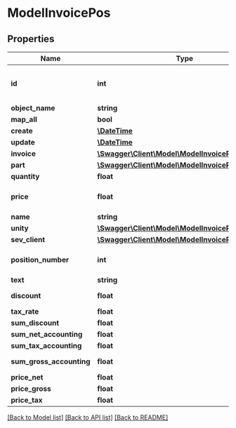 # ModelInvoicePos

## Properties
Name | Type | Description | Notes
------------ | ------------- | ------------- | -------------
**id** | **int** | The invoice position id. &lt;span style&#x3D;&#x27;color:red&#x27;&gt;Required&lt;/span&gt; if you want to update an invoice position for an existing invoice | [optional] 
**object_name** | **string** | The invoice position object name | 
**map_all** | **bool** |  | 
**create** | [**\DateTime**](\DateTime.md) | Date of invoice position creation | [optional] 
**update** | [**\DateTime**](\DateTime.md) | Date of last invoice position update | [optional] 
**invoice** | [**\Swagger\Client\Model\ModelInvoicePosInvoice**](ModelInvoicePosInvoice.md) |  | [optional] 
**part** | [**\Swagger\Client\Model\ModelInvoicePosPart**](ModelInvoicePosPart.md) |  | [optional] 
**quantity** | **float** | Quantity of the article/part | 
**price** | **float** | Price of the article/part. Is either gross or net, depending on the sevDesk account setting. | [optional] 
**name** | **string** | Name of the article/part. | [optional] 
**unity** | [**\Swagger\Client\Model\ModelInvoicePosUnity**](ModelInvoicePosUnity.md) |  | 
**sev_client** | [**\Swagger\Client\Model\ModelInvoicePosSevClient**](ModelInvoicePosSevClient.md) |  | [optional] 
**position_number** | **int** | Position number of your position. Can be used to order multiple positions. | [optional] 
**text** | **string** | A text describing your position. | [optional] 
**discount** | **float** | An optional discount of the position. | [optional] 
**tax_rate** | **float** | Tax rate of the position. | 
**sum_discount** | **float** | Discount sum of the position | [optional] 
**sum_net_accounting** | **float** | Net accounting sum of the position | [optional] 
**sum_tax_accounting** | **float** | Tax accounting sum of the position | [optional] 
**sum_gross_accounting** | **float** | Gross accounting sum of the position | [optional] 
**price_net** | **float** | Net price of the part | [optional] 
**price_gross** | **float** | Gross price of the part | [optional] 
**price_tax** | **float** | Tax on the price of the part | [optional] 

[[Back to Model list]](../../README.md#documentation-for-models) [[Back to API list]](../../README.md#documentation-for-api-endpoints) [[Back to README]](../../README.md)


